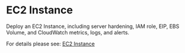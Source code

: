 # EC2 Instance

Deploy an EC2 Instance, including server hardening, IAM role, EIP, EBS Volume, and CloudWatch metrics, logs, and alerts.

For details please see: [EC2 Instance](https://github.com/gruntwork-io/terraform-aws-service-catalog/tree/master/modules/services/ec2-instance/README.adoc)


<!-- ##DOCS-SOURCER-START
{"sourcePlugin":"Service Catalog Reference","hash":"6866cf878d3e8faa5fb3d9d130ead4b1"}
##DOCS-SOURCER-END -->

